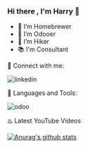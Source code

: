 ### Hi there , I'm Harry 👋

- :beers: I’m Homebrewer
- :purple_heart: I’m Odooer
- :mount_fuji: I’m Hiker
- :books: I'm Consultant

:e-mail: Connect with me:

![linkedin](https://img.icons8.com/android/24/000000/linkedin.png)

:checkered_flag: Languages and Tools:

![odoo](https://upload.wikimedia.org/wikipedia/commons/thumb/5/50/Odoo_logo.svg/320px-Odoo_logo.svg.png)

:hotsprings: Latest YouTube Videos


[![Anurag's github stats](https://github-readme-stats.vercel.app/api?username=ksharry)](https://github.com/ksharry/github-readme-stats)
